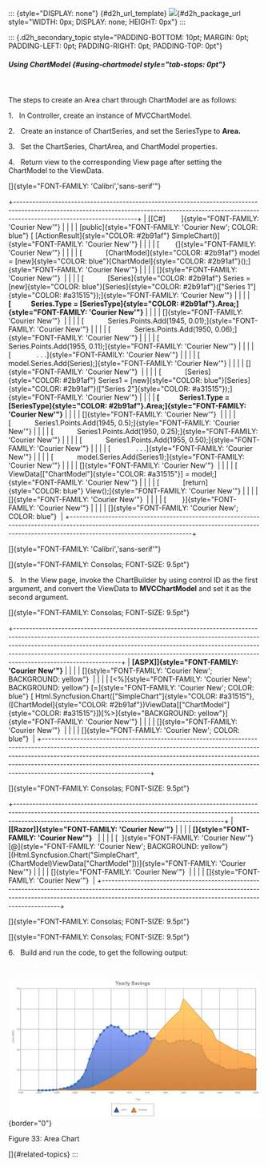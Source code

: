 ::: {style="DISPLAY: none"}
[](ms-xhelp:///?Id=d2h_url_template){#d2h_url_template} ![](!package_url!){#d2h_package_url style="WIDTH: 0px; DISPLAY: none; HEIGHT: 0px"}
:::

::: {.d2h_secondary_topic style="PADDING-BOTTOM: 10pt; MARGIN: 0pt; PADDING-LEFT: 0pt; PADDING-RIGHT: 0pt; PADDING-TOP: 0pt"}
##### Using ChartModel {#using-chartmodel style="tab-stops: 0pt"}

 

The steps to create an Area chart through ChartModel are as follows:

1.   In Controller, create an instance of MVCChartModel.

2.   Create an instance of ChartSeries, and set the SeriesType to **Area.**

3.   Set the ChartSeries, ChartArea, and ChartModel properties.

4.   Return view to the corresponding View page after setting the ChartModel to the ViewData.

[]{style="FONT-FAMILY: 'Calibri','sans-serif'"} 

+--------------------------------------------------------------------------------------------------------------------------------------------------------------------------------------------------+
| [\[C#\]        ]{style="FONT-FAMILY: 'Courier New'"}                                                                                                                                             |
|                                                                                                                                                                                                  |
| [public]{style="FONT-FAMILY: 'Courier New'; COLOR: blue"} [ [ActionResult]{style="COLOR: #2b91af"} SimpleChart()]{style="FONT-FAMILY: 'Courier New'"}                                            |
|                                                                                                                                                                                                  |
| [        {]{style="FONT-FAMILY: 'Courier New'"}                                                                                                                                                  |
|                                                                                                                                                                                                  |
| [            [ChartModel]{style="COLOR: #2b91af"} model = [new]{style="COLOR: blue"}[ChartModel]{style="COLOR: #2b91af"}();]{style="FONT-FAMILY: 'Courier New'"}                                 |
|                                                                                                                                                                                                  |
| []{style="FONT-FAMILY: 'Courier New'"}                                                                                                                                                           |
|                                                                                                                                                                                                  |
| [            [Series]{style="COLOR: #2b91af"} Series = [new]{style="COLOR: blue"}[Series]{style="COLOR: #2b91af"}([\"Series 1\"]{style="COLOR: #a31515"});]{style="FONT-FAMILY: 'Courier New'"}  |
|                                                                                                                                                                                                  |
| **[            Series.Type = [SeriesType]{style="COLOR: #2b91af"}.Area;]{style="FONT-FAMILY: 'Courier New'"}**                                                                                   |
|                                                                                                                                                                                                  |
| []{style="FONT-FAMILY: 'Courier New'"}                                                                                                                                                           |
|                                                                                                                                                                                                  |
| [            Series.Points.Add(1945, 0.01);]{style="FONT-FAMILY: 'Courier New'"}                                                                                                                 |
|                                                                                                                                                                                                  |
| [            Series.Points.Add(1950, 0.06);]{style="FONT-FAMILY: 'Courier New'"}                                                                                                                 |
|                                                                                                                                                                                                  |
| [            Series.Points.Add(1955, 0.11);]{style="FONT-FAMILY: 'Courier New'"}                                                                                                                 |
|                                                                                                                                                                                                  |
| [             . . .]{style="FONT-FAMILY: 'Courier New'"}                                                                                                                                         |
|                                                                                                                                                                                                  |
| [            model.Series.Add(Series);]{style="FONT-FAMILY: 'Courier New'"}                                                                                                                      |
|                                                                                                                                                                                                  |
| []{style="FONT-FAMILY: 'Courier New'"}                                                                                                                                                           |
|                                                                                                                                                                                                  |
| [            [Series]{style="COLOR: #2b91af"} Series1 = [new]{style="COLOR: blue"}[Series]{style="COLOR: #2b91af"}([\"Series 2\"]{style="COLOR: #a31515"});]{style="FONT-FAMILY: 'Courier New'"} |
|                                                                                                                                                                                                  |
| **[            Series1.Type = [SeriesType]{style="COLOR: #2b91af"}.Area;]{style="FONT-FAMILY: 'Courier New'"}**                                                                                  |
|                                                                                                                                                                                                  |
| []{style="FONT-FAMILY: 'Courier New'"}                                                                                                                                                           |
|                                                                                                                                                                                                  |
| [            Series1.Points.Add(1945, 0.5);]{style="FONT-FAMILY: 'Courier New'"}                                                                                                                 |
|                                                                                                                                                                                                  |
| [            Series1.Points.Add(1950, 0.25);]{style="FONT-FAMILY: 'Courier New'"}                                                                                                                |
|                                                                                                                                                                                                  |
| [            Series1.Points.Add(1955, 0.50);]{style="FONT-FAMILY: 'Courier New'"}                                                                                                                |
|                                                                                                                                                                                                  |
| [             . . .]{style="FONT-FAMILY: 'Courier New'"}                                                                                                                                         |
|                                                                                                                                                                                                  |
| [            model.Series.Add(Series1);]{style="FONT-FAMILY: 'Courier New'"}                                                                                                                     |
|                                                                                                                                                                                                  |
| []{style="FONT-FAMILY: 'Courier New'"}                                                                                                                                                           |
|                                                                                                                                                                                                  |
| [            ViewData\[[\"ChartModel\"]{style="COLOR: #a31515"}\] = model;]{style="FONT-FAMILY: 'Courier New'"}                                                                                  |
|                                                                                                                                                                                                  |
| [            [return]{style="COLOR: blue"} View();]{style="FONT-FAMILY: 'Courier New'"}                                                                                                          |
|                                                                                                                                                                                                  |
| []{style="FONT-FAMILY: 'Courier New'"}                                                                                                                                                           |
|                                                                                                                                                                                                  |
| [        }]{style="FONT-FAMILY: 'Courier New'"}                                                                                                                                                  |
|                                                                                                                                                                                                  |
| []{style="FONT-FAMILY: 'Courier New'; COLOR: blue"}                                                                                                                                              |
+--------------------------------------------------------------------------------------------------------------------------------------------------------------------------------------------------+

[]{style="FONT-FAMILY: 'Calibri','sans-serif'"} 

[]{style="FONT-FAMILY: Consolas; FONT-SIZE: 9.5pt"} 

5.   In the View page, invoke the ChartBuilder by using control ID as the first argument, and convert the ViewData to **MVCChartModel** and set it as the second argument.

[]{style="FONT-FAMILY: Consolas; FONT-SIZE: 9.5pt"} 

+---------------------------------------------------------------------------------------------------------------------------------------------------------------------------------------------------------------------------------------------------------------------------------------------------------------------------------------------------------+
| **[ASPX\]]{style="FONT-FAMILY: 'Courier New'"}**                                                                                                                                                                                                                                                                                                        |
|                                                                                                                                                                                                                                                                                                                                                         |
| []{style="FONT-FAMILY: 'Courier New'; BACKGROUND: yellow"}                                                                                                                                                                                                                                                                                              |
|                                                                                                                                                                                                                                                                                                                                                         |
| [\<%]{style="FONT-FAMILY: 'Courier New'; BACKGROUND: yellow"} [=]{style="FONT-FAMILY: 'Courier New'; COLOR: blue"} [ Html.Syncfusion.Chart([\"SimpleChart\"]{style="COLOR: #a31515"}, ([ChartModel]{style="COLOR: #2b91af"})ViewData\[[\"ChartModel\"]{style="COLOR: #a31515"}\])[%\>]{style="BACKGROUND: yellow"}]{style="FONT-FAMILY: 'Courier New'"} |
|                                                                                                                                                                                                                                                                                                                                                         |
| []{style="FONT-FAMILY: 'Courier New'"}                                                                                                                                                                                                                                                                                                                  |
|                                                                                                                                                                                                                                                                                                                                                         |
| []{style="FONT-FAMILY: 'Courier New'; COLOR: blue"}                                                                                                                                                                                                                                                                                                     |
+---------------------------------------------------------------------------------------------------------------------------------------------------------------------------------------------------------------------------------------------------------------------------------------------------------------------------------------------------------+

[]{style="FONT-FAMILY: Consolas; FONT-SIZE: 9.5pt"} 

+-----------------------------------------------------------------------------------------------------------------------------------------------------------------------------------------------------------------------------+
| **[\[Razor\]]{style="FONT-FAMILY: 'Courier New'"}**                                                                                                                                                                         |
|                                                                                                                                                                                                                             |
| **[]{style="FONT-FAMILY: 'Courier New'"}**                                                                                                                                                                                  |
|                                                                                                                                                                                                                             |
| [  ]{style="FONT-FAMILY: 'Courier New'"} [@]{style="FONT-FAMILY: 'Courier New'; BACKGROUND: yellow"} [(Html.Syncfusion.Chart(\"SimpleChart\", (ChartModel)ViewData\[\"ChartModel\"\]))]{style="FONT-FAMILY: 'Courier New'"} |
|                                                                                                                                                                                                                             |
| []{style="FONT-FAMILY: 'Courier New'"}                                                                                                                                                                                      |
|                                                                                                                                                                                                                             |
| []{style="FONT-FAMILY: 'Courier New'"}                                                                                                                                                                                      |
+-----------------------------------------------------------------------------------------------------------------------------------------------------------------------------------------------------------------------------+

[]{style="FONT-FAMILY: Consolas; FONT-SIZE: 9.5pt"} 

[]{style="FONT-FAMILY: Consolas; FONT-SIZE: 9.5pt"} 

6.   Build and run the code, to get the following output:

 

![Description: C:\\Users\\rubyp\\AppData\\Local\\Temp\\Rar\$DI56.368\\AreaChart.png](ImagesExt/image106_73.jpg){border="0"}

Figure 33: Area Chart

[]{#related-topics}
:::
